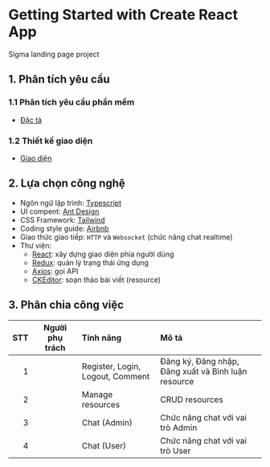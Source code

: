 # Getting Started with Create React App

Sigma landing page project

## 1. Phân tích yêu cầu

### 1.1 Phân tích yêu cầu phần mềm

- [Đặc tả](https://app.diagrams.net/#G1ecqKUyCh5-1AF0sOgjJiBOUyzfqH9UUY)

### 1.2 Thiết kế giao diện

- [Giao diện](https://www.figma.com/file/4QEAa0Hn6RKiqz5ND3Lcpk/Sigma-thudomultimedia?type=design&t=bA9fTXIla1OL7c6g-0)

## 2. Lựa chọn công nghệ

- Ngôn ngữ lập trình: [Typescript](https://www.typescriptlang.org/)
- UI compent: [Ant Design](https://ant.design/)
- CSS Framework: [Tailwind](https://tailwindcss.com/)
- Coding style guide: [Airbnb](https://github.com/airbnb/javascript)
- Giao thức giao tiếp: `HTTP` và `Websocket` (chức năng chat realtime)
- Thư viện:
  - [React](https://react.dev/): xây dựng giao diện phía người dùng
  - [Redux](https://redux.js.org/): quản lý trạng thái ứng dụng
  - [Axios](https://github.com/axios/axios): gọi API
  - [CKEditor](https://ckeditor.com/): soạn thảo bài viết (resource)

## 3. Phân chia công việc

| STT | Người phụ trách | Tính năng                        | Mô tả                                               |
| --: | :-------------: | :------------------------------- | :-------------------------------------------------- |
|   1 |                 | Register, Login, Logout, Comment | Đăng ký, Đăng nhập, Đăng xuất và Bình luận resource |
|   2 |                 | Manage resources                 | CRUD resources                                      |
|   3 |                 | Chat (Admin)                     | Chức năng chat với vai trò Admin                    |
|   4 |                 | Chat (User)                      | Chức năng chat với vai trò User                     |
